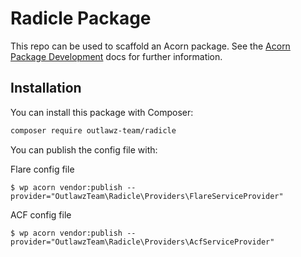 # Radicle Package

This repo can be used to scaffold an Acorn package. See the [Acorn Package Development](https://roots.io/acorn/docs/package-development/) docs for further information.

## Installation

You can install this package with Composer:

```bash
composer require outlawz-team/radicle
```

You can publish the config file with:

Flare config file

```shell
$ wp acorn vendor:publish --provider="OutlawzTeam\Radicle\Providers\FlareServiceProvider"
```

ACF config file

```shell
$ wp acorn vendor:publish --provider="OutlawzTeam\Radicle\Providers\AcfServiceProvider"
```
